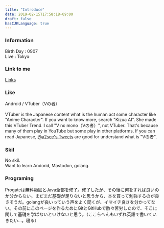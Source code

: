 ```yaml
---
title: "Introduce"
date: 2019-02-15T17:58:18+09:00
draft: false
hasCJKLanguage: true
---
```

<!--Introduce-->
<!--more-->

### Information
Birth Day : 0907<br>
Live : Tokyo<br>

### Link to me
[Links](https://blank71.github.io/blog/post/002/)<br>
### Like
Android / VTuber（Vの者）<br>
<br>
VTuber is the Japanese content what is the human act some character like "Anime Character". If you want to know more, search "Kizua AI". She made this VTuber Trend. I call "V no mono（Vの者）", not VTuber. That's because many of them play in YouTube but some play in other platforms. If you can read Japanese, [@a2see's Tweets](https://twitter.com/a2see/status/1062656080038191104) are good for understand what is "Vの者".<br>

### Skil
No skil.<br>
Want to learn Andorid, Mastodon, golang.<br>

### Programing
Progateは無料範囲とJava全部を修了。修了したが、その後に何をすれば良いのか分からない。まだまだ基礎が足りないと思うから、本を買って勉強するのが良さそうだ。golangが良いっていう声をよく聞くが、イマイチ良さを分かってない。その前にこのページを作るためにGitとGitHubで散々苦労したので、そこに関して基礎を学ばないといけないと思う。（ここらへんもいずれ英語で書いていきたい…。寝る）<br>